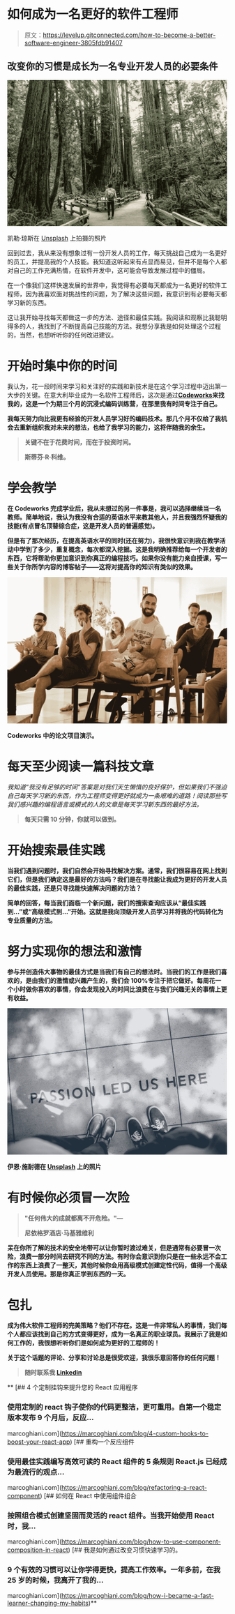 # 如何成为一名更好的软件工程师

> 原文：<https://levelup.gitconnected.com/how-to-become-a-better-software-engineer-3805fdb91407>

## 改变你的习惯是成长为一名专业开发人员的必要条件

![](img/e8b27a22dfb7045a33d535f4778b17fa.png)

凯勒·琼斯在 [Unsplash](https://unsplash.com?utm_source=medium&utm_medium=referral) 上拍摄的照片

回到过去，我从来没有想象过有一份开发人员的工作，每天挑战自己成为一名更好的员工，并提高我的个人技能。我知道这听起来有点显而易见，但并不是每个人都对自己的工作充满热情，在软件开发中，这可能会导致发展过程中的僵局。

在一个像我们这样快速发展的世界中，我觉得有必要每天都成为一名更好的软件工程师，因为我喜欢面对挑战性的问题，为了解决这些问题，我意识到有必要每天都学习新的东西。

这让我开始寻找每天都做这一步的方法、途径和最佳实践。我阅读和观察比我聪明得多的人，我找到了不断提高自己技能的方法。我想分享我是如何处理这个过程的，当然，也想听听你的任何改进建议。

# 开始时集中你的时间

我认为，花一段时间来学习和关注好的实践和新技术是在这个学习过程中迈出第一大步的关键。在意大利毕业成为一名软件工程师后，这次是通过[**Codeworks**](http://codeworks.me/?cw_source=Marco%20Ghiani&cw_medium=Blog%20%7C%20Medium%20%20%7C%20Organic%20%7C%20Post&cw_campaign=The%20Roadmap%20to%20Become%20a%20Better%20Software%20Engineer)**来找我的，这是一个为期三个月的沉浸式编码训练营，在那里我有时间专注于自己。**

**我每天努力向比我更有经验的开发人员学习好的编码技术。那几个月不仅给了我机会去重新组织我对未来的想法，也给了我学习的能力，这将伴随我的余生。**

> **关键不在于花费时间，而在于投资时间。**
> 
> **斯蒂芬·R·科维。**

# **学会教学**

**在 Codeworks 完成学业后，我从未想过的另一件事是，我可以选择继续当一名教师。简单地说，我认为我没有合适的英语水平来教其他人，并且我强烈怀疑我的技能(有点冒名顶替综合症，这是开发人员的普遍感觉)。**

**但是有了那次经历，在提高英语水平的同时(还在努力)，我很快意识到我在教学活动中学到了多少，重复概念，每次都深入挖掘。这是我明确推荐给每一个开发者的东西，它将帮助你更加意识到你真正的编程技巧。如果你没有能力亲自授课，写一些关于你所学内容的博客帖子——这将对提高你的知识有类似的效果。**

**![](img/47838bb0cc4d9aa4e89ef3e5f8575199.png)**

**Codeworks 中的论文项目演示。**

# **每天至少阅读一篇科技文章**

**我知道*“我没有足够的时间”*答案是对我们天生懒惰的良好保护，但如果我们不强迫自己每天学习新的东西，作为工程师变得更好就成为一条艰难的道路！阅读那些写我们感兴趣的编程语言或模式的人的文章是每天学习新东西的最好方法。**

> ****每天只需 10 分钟，你就可以做到。****

# **开始搜索最佳实践**

**当我们遇到问题时，我们自然会开始寻找解决方案。通常，我们很容易在网上找到它们，但是我们确定这是最好的方法吗？我们是在寻找能让我成为更好的开发人员的最佳实践，还是只寻找能快速解决问题的方法？**

**简单的回答，每当我们面临一个新问题，我们的搜索查询应该从“最佳实践到…”或“高级模式到…”开始。这就是我向顶级开发人员学习并将我的代码转化为专业质量的方法。**

# **努力实现你的想法和激情**

**参与并创造伟大事物的最佳方式是当我们有自己的想法时。当我们的工作是我们喜欢的，是由我们的激情或兴趣产生的，我们会 100%专注于把它做好。每周花一个小时做你喜欢的事情，你会发现投入的时间比浪费在与我们兴趣无关的事情上更有收益。**

**![](img/b72fa194f8276402c3c32795def1e33a.png)**

**伊恩·施耐德在 [Unsplash](https://unsplash.com?utm_source=medium&utm_medium=referral) 上的照片**

# **有时候你必须冒一次险**

> **"任何伟大的成就都离不开危险。"—**
> 
> **尼依格罗酒店·马基雅维利**

**呆在你所了解的技术的安全地带可以让你暂时渡过难关，但是通常有必要冒一次险，浪费一部分时间去研究不同的方法。有时你会意识到你只是在一些永远不会工作的东西上浪费了一整天，其他时候你会用高级模式创建定性代码，值得一个高级开发人员使用。那是你真正学到东西的一天。**

# **包扎**

**成为伟大软件工程师的完美策略？他们不存在。这是一件非常私人的事情，我们每个人都应该找到自己的方式变得更好，成为一名真正的职业球员。我展示了我是如何工作的，我很想听听你们是如何成为更好的工程师的！**

**关于这个话题的评论、分享和讨论总是很受欢迎，我很乐意回答你的任何问题！**

> ****随时联系我** [**Linkedin**](https://www.linkedin.com/in/marcoantonioghiani/)**

**[](https://marcoghiani.com/blog/4-custom-hooks-to-boost-your-react-app) [## 4 个定制挂钩来提升您的 React 应用程序

### 使用定制的 react 钩子使你的代码更整洁，更可重用。自第一个稳定版本发布 9 个月后，反应…

marcoghiani.com](https://marcoghiani.com/blog/4-custom-hooks-to-boost-your-react-app) [](https://marcoghiani.com/blog/refactoring-a-react-component) [## 重构一个反应组件

### 使用最佳实践编写高效可读的 React 组件的 5 条规则 React.js 已经成为最流行的观点…

marcoghiani.com](https://marcoghiani.com/blog/refactoring-a-react-component) [](https://marcoghiani.com/blog/how-to-use-component-composition-in-react) [## 如何在 React 中使用组件组合

### 按照组合模式创建坚固而灵活的 react 组件。当我开始使用 React 时，我…

marcoghiani.com](https://marcoghiani.com/blog/how-to-use-component-composition-in-react) [](https://marcoghiani.com/blog/how-i-became-a-fast-learner-changing-my-habits) [## 我是如何通过改变习惯快速学习的。

### 9 个有效的习惯可以让你学得更快，提高工作效率。一年多前，在我 25 岁的时候，我离开了我的…

marcoghiani.com](https://marcoghiani.com/blog/how-i-became-a-fast-learner-changing-my-habits)**